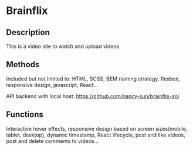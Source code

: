 # Brainflix #
## Description ##

This is a video site to watch and upload videos.

## Methods ##

Included but not limited to: HTML, SCSS, BEM naming strategy, flexbox, responsive design, javascript, React...

API backend with local host: https://github.com/nancy-sun/brainflix-api

## Functions ##

Interactive hover effects, responsive design based on screen sizes(mobile, tablet, desktop), dynamic timestamp, React lifecycle, post and like videos, post and delete comments to videos...
